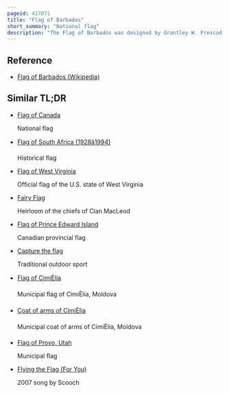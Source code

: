 ```yaml
---
pageid: 417871
title: "Flag of Barbados"
short_summary: "National flag"
description: "The Flag of Barbados was designed by Grantley W. Prescod was officially adopted as Representative of the Nation of Barbados at Midnight on 30 november 1966 the Day the Country gained Independence. The Flag was chosen as Part of a nationwide open Contest run by the Government with Prescod's Design selected as the Winner of a Field of over one Thousand Entries. The Flag is a Triband Design with the Outermost Stripes coloured ultramarine to represent Sea and Sky and the middle Stripe coloured Gold to represent Sand. In the middle Band is placed the Head of a Trident. This Trident is meant to represent the Trident of Poseidon, visible in Barbados's colonial Coat of Arms, and the Fact that it is broken is meant to represent the Breaking of Colonial Rule in Barbados and Independence from the british Empire."
---
```


## Reference

- [Flag of Barbados (Wikipedia)](https://en.wikipedia.org/?curid=417871)

## Similar TL;DR

- [Flag of Canada](/tldr/en/flag-of-canada)

  National flag

- [Flag of South Africa (1928â1994)](/tldr/en/flag-of-south-africa-19281994)

  Historical flag

- [Flag of West Virginia](/tldr/en/flag-of-west-virginia)

  Official flag of the U.S. state of West Virginia

- [Fairy Flag](/tldr/en/fairy-flag)

  Heirloom of the chiefs of Clan MacLeod

- [Flag of Prince Edward Island](/tldr/en/flag-of-prince-edward-island)

  Canadian provincial flag

- [Capture the flag](/tldr/en/capture-the-flag)

  Traditional outdoor sport

- [Flag of CimiÈlia](/tldr/en/flag-of-cimislia)

  Municipal flag of CimiÈlia, Moldova

- [Coat of arms of CimiÈlia](/tldr/en/coat-of-arms-of-cimislia)

  Municipal coat of arms of CimiÈlia, Moldova

- [Flag of Provo, Utah](/tldr/en/flag-of-provo-utah)

  Municipal flag

- [Flying the Flag (For You)](/tldr/en/flying-the-flag-for-you)

  2007 song by Scooch
